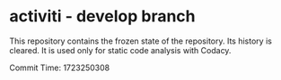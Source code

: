 # activiti - develop branch

This repository contains the frozen state of the repository.
Its history is cleared. It is used only for static code
analysis with Codacy.

Commit Time: 1723250308